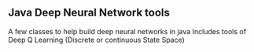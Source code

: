## Java Deep Neural Network tools

A few classes to help build deep neural networks in java
Includes tools of Deep Q Learning (Discrete or continuous State Space)
